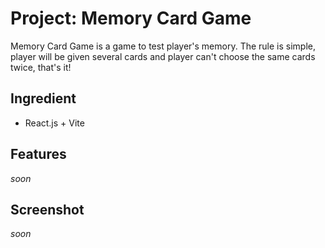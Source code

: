 # Project: Memory Card Game

Memory Card Game is a game to test player's memory. The rule is simple, player will be given several cards and player can't choose the same cards twice, that's it!

## Ingredient

- React.js + Vite

## Features

_soon_

## Screenshot

_soon_
